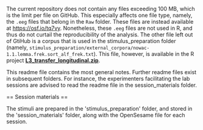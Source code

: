 

The current repository does not contain any files exceeding 100 MB, which is the limit per file on GitHub. This especially affects one file type, namely, the `.eeg` files that belong in the `Raw` folder. These files are instead available at https://osf.io/tq7vy. Nonetheless, these `.eeg` files are not used in R, and thus do not curtail the reproducibility of the analysis. The other file left out of GtiHub is a corpus that is used in the stimulus_preparation folder (namely, `stimulus_preparation/external_corpora/nowac-1.1.lemma.frek.sort_alf_frek.txt`). This file, however, is available in the R project [**L3_transfer_longitudinal.zip**](https://osf.io/wbjyr).

This readme file contains the most general notes. Further readme files 
exist in subsequent folders. For instance, the experimenters 
facilitating the lab sessions are advised to read the readme file in 
the session_materials folder.

== Session materials ==

The stimuli are prepared in the 'stimulus_preparation' folder, and 
stored in the 'session_materials' folder, along with the OpenSesame 
file for each session.

